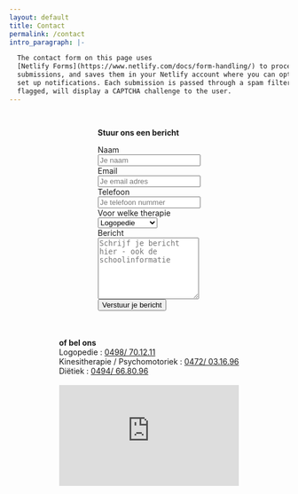 ```yaml
---
layout: default
title: Contact
permalink: /contact
intro_paragraph: |-

  The contact form on this page uses
  [Netlify Forms](https://www.netlify.com/docs/form-handling/) to process
  submissions, and saves them in your Netlify account where you can optionally
  set up notifications. Each submission is passed through a spam filter and if
  flagged, will display a CAPTCHA challenge to the user.
---
```


<style>
.flex-container {
  display: flex;
  flex-direction: row;
  flex-wrap: wrap;
  justify-content: center;
  align-items: normal;
  align-content: flex-start;
}
 
.flex-items {
  display: block;
  flex-grow: 0;
  flex-shrink: 1;
  flex-basis: auto;
  align-self: auto;
  order: 0;
  margin: 15px;
  margin-bottom: 20px;
}

.map-responsive{
    overflow:hidden;
    padding-bottom:56.25%;
    position:relative;
    height:0;
}
.map-responsive iframe{
    left:0;
    top:0;
    height:100%;
    width:100%;
    position:absolute;
}
</style>

 <!-- <div style="display: flex; flex-wrap: wrap; justify-content: space-around;"> -->
 <!--   <div style="width: 40%;  margin-left: 5%; margin-bottom: 2%; text-align:right;"> -->
   
<div class="flex-container">
   <div class="flex-items">

  <b>Stuur ons een bericht</b>
    <form name="contactGPvos" method="POST" action="/berichtverzonden" netlify-honeypot="pottery-field" data-netlify="true" netlify>
      <span style="display:none;">
        <label>Don’t fill this out: <input name="pottery-field"></label>
      </span>
      <label for="naam">Naam</label><br>
      <input type="text" name="naam" id="naam" autocomplete="name" placeholder="Je naam" title="Gelieve je naam in te vullen" required><br>
      <label for="email">Email</label><br>
      <input type="email" name="email" id="email" autocomplete="email" placeholder="Je email adres" title="The domain portion of the email address is invalid (the portion after the @)." pattern="^([^\x00-\x20\x22\x28\x29\x2c\x2e\x3a-\x3c\x3e\x40\x5b-\x5d\x7f-\xff]+|\x22([^\x0d\x22\x5c\x80-\xff]|\x5c[\x00-\x7f])*\x22)(\x2e([^\x00-\x20\x22\x28\x29\x2c\x2e\x3a-\x3c\x3e\x40\x5b-\x5d\x7f-\xff]+|\x22([^\x0d\x22\x5c\x80-\xff]|\x5c[\x00-\x7f])*\x22))*\x40([^\x00-\x20\x22\x28\x29\x2c\x2e\x3a-\x3c\x3e\x40\x5b-\x5d\x7f-\xff]+|\x5b([^\x0d\x5b-\x5d\x80-\xff]|\x5c[\x00-\x7f])*\x5d)(\x2e([^\x00-\x20\x22\x28\x29\x2c\x2e\x3a-\x3c\x3e\x40\x5b-\x5d\x7f-\xff]+|\x5b([^\x0d\x5b-\x5d\x80-\xff]|\x5c[\x00-\x7f])*\x5d))*(\.\w{2,})+$" required><br>
      <label for="telefoon">Telefoon</label><br>
      <input type="text" name="telefoon" id="telefoon" autocomplete="tel-national" placeholder="Je telefoon nummer"><br>
      <label for="voorWie">Voor welke therapie</label><br>
      <select name="voorWie">
        <option value="logopedie">Logopedie</option>
        <option value="kinesitherapie">Kinesitherapie</option>
        <option value="dietiek">Diëtiek</option>
      </select><br>
      <label for="bericht">Bericht</label><br>
      <textarea name="bericht" id="bericht" placeholder="Schrijf je bericht hier - ook de schoolinformatie" rows="7" required></textarea><br>
      <button type="submit" name="submit">Verstuur je bericht</button><br>
    </form> 
  </div>
  
  <!-- <div style="width: 50%; margin-left: 5%; margin-bottom: 2%;"> -->
  <div class="flex-items">
    <b>of bel ons</b><br>
    Logopedie : <a href="tel:+32498701211" itemprop="telephone">0498/ 70.12.11</a><br>  
    Kinesitherapie / Psychomotoriek :  <a href="tel:+32472031696" itemprop="telephone">0472/ 03.16.96</a><br>    
    Diëtiek : <a href="tel:+32494668096" itemprop="telephone">0494/ 66.80.96</a> <br>  
    <br> 
    <div class="map-responsive">
      <iframe src="https://www.google.com/maps/embed?pb=!1m18!1m12!1m3!1d22299.19920226454!2d4.513752365299256!3d51.06496164832233!2m3!1f0!2f0!3f0!3m2!1i1024!2i768!4f13.1!3m3!1m2!1s0x0%3A0xb697ddab5a8c653c!2sGroepspraktijk%20Vos!5e0!3m2!1snl!2snl!4v1640035784921!5m2!1snl!2snl" width="400" height="300" style="border:0;" allowfullscreen="" loading="lazy"></iframe>
    </div>
  </div> 
</div> 